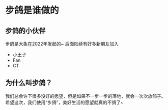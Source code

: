 # 步鸽是谁做的

## 步鸽的小伙伴
步鸽是大象在2022年发起的~
后面陆续有好多新朋友加入
- 小王子
- Fan
- CT

## 为什么叫步鸽？
我们总会许下很多没好的愿望，但是如果不一步一步的落地，就会一次次放鸽子。
希望这次，我们使用“步鸽”，美好生活的愿望就真的不鸽了~